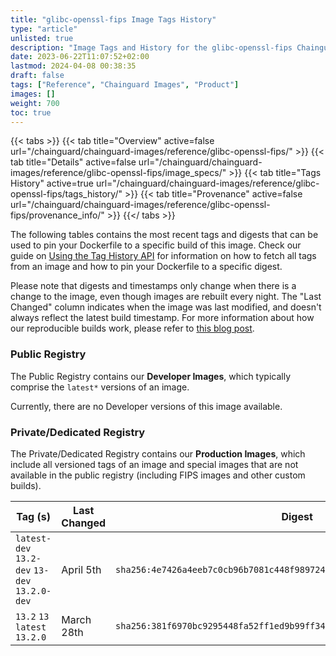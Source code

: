 ```yaml
---
title: "glibc-openssl-fips Image Tags History"
type: "article"
unlisted: true
description: "Image Tags and History for the glibc-openssl-fips Chainguard Image"
date: 2023-06-22T11:07:52+02:00
lastmod: 2024-04-08 00:38:35
draft: false
tags: ["Reference", "Chainguard Images", "Product"]
images: []
weight: 700
toc: true
---
```


{{< tabs >}}
{{< tab title="Overview" active=false url="/chainguard/chainguard-images/reference/glibc-openssl-fips/" >}}
{{< tab title="Details" active=false url="/chainguard/chainguard-images/reference/glibc-openssl-fips/image_specs/" >}}
{{< tab title="Tags History" active=true url="/chainguard/chainguard-images/reference/glibc-openssl-fips/tags_history/" >}}
{{< tab title="Provenance" active=false url="/chainguard/chainguard-images/reference/glibc-openssl-fips/provenance_info/" >}}
{{</ tabs >}}

The following tables contains the most recent tags and digests that can be used to pin your Dockerfile to a specific build of this image. Check our guide on [Using the Tag History API](/chainguard/chainguard-images/using-the-tag-history-api/) for information on how to fetch all tags from an image and how to pin your Dockerfile to a specific digest.

Please note that digests and timestamps only change when there is a change to the image, even though images are rebuilt every night. The "Last Changed" column indicates when the image was last modified, and doesn't always reflect the latest build timestamp. For more information about how our reproducible builds work, please refer to [this blog post](https://www.chainguard.dev/unchained/reproducing-chainguards-reproducible-image-builds).

### Public Registry
The Public Registry contains our **Developer Images**, which typically comprise the `latest*` versions of an image.

Currently, there are no Developer versions of this image available.

### Private/Dedicated Registry
The Private/Dedicated Registry contains our **Production Images**, which include all versioned tags of an image and special images that are not available in the public registry (including FIPS images and other custom builds).

| Tag (s)                                        | Last Changed | Digest                                                                    |
|------------------------------------------------|--------------|---------------------------------------------------------------------------|
|  `latest-dev` `13.2-dev` `13-dev` `13.2.0-dev` | April 5th    | `sha256:4e7426a4eeb7c0cb96b7081c448f9897240ccaa4bebb025ab5e7c7b77c764f07` |
|  `13.2` `13` `latest` `13.2.0`                 | March 28th   | `sha256:381f6970bc9295448fa52ff1ed9b99ff348d4d7ef23b06fa6a4e90b09fe2de6b` |

